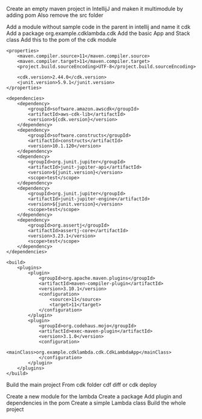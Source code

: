 Create an empty maven project in IntellijJ and maken it multimodule by adding <packaging>pom</packaging>
Also remove the src folder

Add a module without sample code in the parent in intellij and name it cdk
Add a package org.example.cdklambda.cdk
Add the basic App and Stack class
Add this to the pom of the cdk module

    <properties>
        <maven.compiler.source>11</maven.compiler.source>
        <maven.compiler.target>11</maven.compiler.target>
        <project.build.sourceEncoding>UTF-8</project.build.sourceEncoding>

        <cdk.version>2.44.0</cdk.version>
        <junit.version>5.9.1</junit.version>
    </properties>

    <dependencies>
        <dependency>
            <groupId>software.amazon.awscdk</groupId>
            <artifactId>aws-cdk-lib</artifactId>
            <version>${cdk.version}</version>
        </dependency>
        <dependency>
            <groupId>software.constructs</groupId>
            <artifactId>constructs</artifactId>
            <version>10.1.120</version>
        </dependency>
        <dependency>
            <groupId>org.junit.jupiter</groupId>
            <artifactId>junit-jupiter-api</artifactId>
            <version>${junit.version}</version>
            <scope>test</scope>
        </dependency>
        <dependency>
            <groupId>org.junit.jupiter</groupId>
            <artifactId>junit-jupiter-engine</artifactId>
            <version>${junit.version}</version>
            <scope>test</scope>
        </dependency>
        <dependency>
            <groupId>org.assertj</groupId>
            <artifactId>assertj-core</artifactId>
            <version>3.23.1</version>
            <scope>test</scope>
        </dependency>
    </dependencies>

    <build>
        <plugins>
            <plugin>
                <groupId>org.apache.maven.plugins</groupId>
                <artifactId>maven-compiler-plugin</artifactId>
                <version>3.10.1</version>
                <configuration>
                    <source>11</source>
                    <target>11</target>
                </configuration>
            </plugin>
            <plugin>
                <groupId>org.codehaus.mojo</groupId>
                <artifactId>exec-maven-plugin</artifactId>
                <version>3.1.0</version>
                <configuration>
                    <mainClass>org.example.cdklambda.cdk.CdkLambdaApp</mainClass>
                </configuration>
            </plugin>
        </plugins>
    </build>


Build the main project
From cdk folder cdf diff or cdk deploy

Create a new module for the lambda
Create a package
Add plugin and dependencies in the pom
Create a simple Lambda class
Build the whole project

